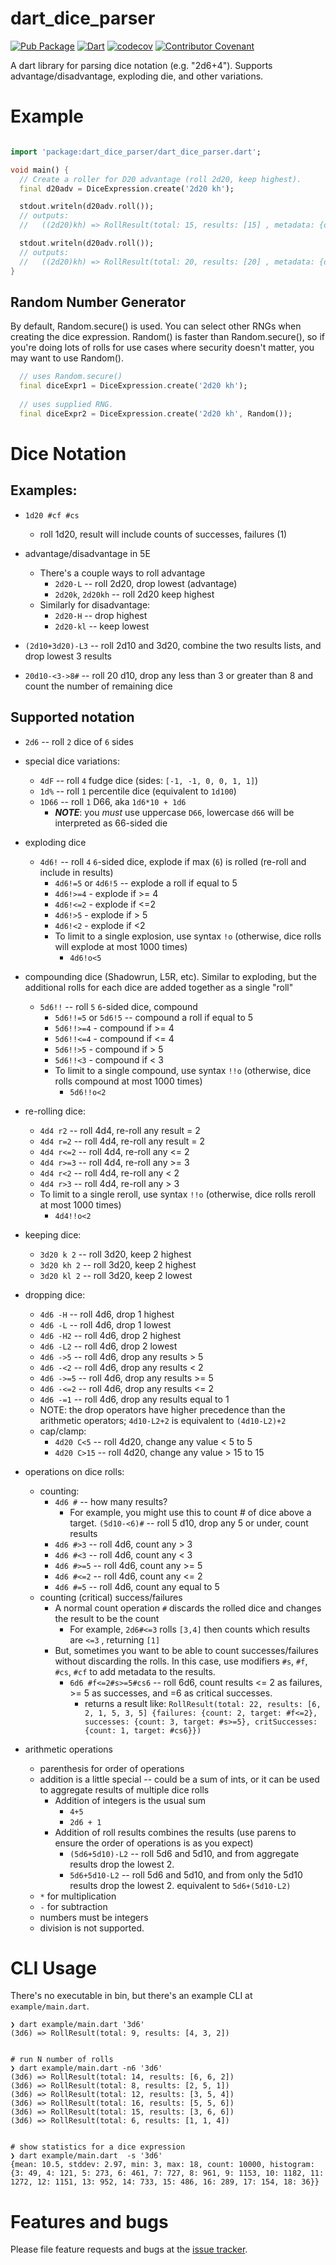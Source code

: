 # dart_dice_parser
[![Pub Package](https://img.shields.io/pub/v/dart_dice_parser.svg)](https://pub.dartlang.org/packages/dart_dice_parser)
[![Dart](https://github.com/Adventuresmith/dart-dice-parser/actions/workflows/dart.yml/badge.svg)](https://github.com/Adventuresmith/dart-dice-parser/actions/workflows/dart.yml)
[![codecov](https://codecov.io/gh/Adventuresmith/dart-dice-parser/branch/main/graph/badge.svg?token=YG5OYN9VY1)](https://codecov.io/gh/Adventuresmith/dart-dice-parser)
[![Contributor Covenant](https://img.shields.io/badge/Contributor%20Covenant-2.1-4baaaa.svg)](CODE_OF_CONDUCT.md)


A dart library for parsing dice notation (e.g. "2d6+4"). Supports advantage/disadvantage, exploding die, and other variations.

# Example

```dart

import 'package:dart_dice_parser/dart_dice_parser.dart';

void main() {
  // Create a roller for D20 advantage (roll 2d20, keep highest).
  final d20adv = DiceExpression.create('2d20 kh');

  stdout.writeln(d20adv.roll());
  // outputs:
  //   ((2d20)kh) => RollResult(total: 15, results: [15] , metadata: {dropped: [8], rolled: [8, 15]})

  stdout.writeln(d20adv.roll());
  // outputs:
  //   ((2d20)kh) => RollResult(total: 20, results: [20] , metadata: {dropped: [5], rolled: [5, 20]})
}
```

## Random Number Generator

By default, Random.secure() is used. You can select other RNGs when creating the
dice expression. Random() is faster than Random.secure(), so if you're doing lots of rolls
for use cases where security doesn't matter, you may want to use Random().

```dart 
  // uses Random.secure()
  final diceExpr1 = DiceExpression.create('2d20 kh');
  
  // uses supplied RNG.
  final diceExpr2 = DiceExpression.create('2d20 kh', Random());

```

# Dice Notation

## Examples:

* `1d20 #cf #cs`
  * roll 1d20, result will include counts of successes, failures (1)

* advantage/disadvantage in 5E
  * There's a couple ways to roll advantage
    * `2d20-L` -- roll 2d20, drop lowest (advantage)
    * `2d20k`, `2d20kh` -- roll 2d20 keep highest
  * Similarly for disadvantage:
    * `2d20-H` -- drop highest
    * `2d20-kl` -- keep lowest
* `(2d10+3d20)-L3` -- roll 2d10 and 3d20, combine the two results lists, and drop lowest 3 results
* `20d10-<3->8#` -- roll 20 d10, drop any less than 3 or greater than 8 and count the number of remaining dice


## Supported notation

* `2d6` -- roll `2` dice of `6` sides
* special dice variations:
  * `4dF` -- roll `4` fudge dice (sides: `[-1, -1, 0, 0, 1, 1]`)
  * `1d%` -- roll `1` percentile dice (equivalent to `1d100`)
  * `1D66` -- roll `1` D66, aka `1d6*10 + 1d6` 
    * **_NOTE_**: you _must_ use uppercase `D66`, lowercase `d66` will be interpreted as 66-sided die
  
* exploding dice
  * `4d6!` -- roll `4` `6`-sided dice, explode if max (`6`) is rolled (re-roll and include in results)
    * `4d6!=5` or `4d6!5` -- explode a roll if equal to 5 
    * `4d6!>=4` - explode if >= 4
    * `4d6!<=2` - explode if <=2
    * `4d6!>5` - explode if > 5
    * `4d6!<2` - explode if <2
    * To limit to a single explosion, use syntax `!o` (otherwise, dice rolls will explode at most 1000 times)
      * `4d6!o<5`
* compounding dice (Shadowrun, L5R, etc). Similar to exploding, but the additional rolls for each
  dice are added together as a single "roll"
  * `5d6!!` -- roll `5` `6`-sided dice, compound
    * `5d6!!=5` or `5d6!5` -- compound a roll if equal to 5 
    * `5d6!!>=4` - compound if >= 4
    * `5d6!!<=4` - compound if <= 4
    * `5d6!!>5` - compound if > 5
    * `5d6!!<3` - compound if < 3
    * To limit to a single compound, use syntax `!!o` (otherwise, dice rolls compound at most 1000 times)
      * `5d6!!o<2`
* re-rolling dice:
  * `4d4 r2` -- roll 4d4, re-roll any result = 2
  * `4d4 r=2` -- roll 4d4, re-roll any result = 2
  * `4d4 r<=2` -- roll 4d4, re-roll any <= 2
  * `4d4 r>=3` -- roll 4d4, re-roll any >= 3
  * `4d4 r<2` -- roll 4d4, re-roll any < 2
  * `4d4 r>3` -- roll 4d4, re-roll any > 3
  * To limit to a single reroll, use syntax `!!o` (otherwise, dice rolls reroll at most 1000 times)
    * `4d4!!o<2`
* keeping dice:
  * `3d20 k 2` -- roll 3d20, keep 2 highest
  * `3d20 kh 2` -- roll 3d20, keep 2 highest
  * `3d20 kl 2` -- roll 3d20, keep 2 lowest
* dropping dice:
  * `4d6 -H` -- roll 4d6, drop 1 highest
  * `4d6 -L` -- roll 4d6, drop 1 lowest
  * `4d6 -H2` -- roll 4d6, drop 2 highest
  * `4d6 -L2` -- roll 4d6, drop 2 lowest
  * `4d6 ->5` -- roll 4d6, drop any results > 5
  * `4d6 -<2` -- roll 4d6, drop any results < 2
  * `4d6 ->=5` -- roll 4d6, drop any results >= 5
  * `4d6 -<=2` -- roll 4d6, drop any results <= 2
  * `4d6 -=1` -- roll 4d6, drop any results equal to 1
  * NOTE: the drop operators have higher precedence than
    the arithmetic operators; `4d10-L2+2` is equivalent to `(4d10-L2)+2`
  * cap/clamp:
    * `4d20 C<5` -- roll 4d20, change any value < 5 to 5
    * `4d20 C>15` -- roll 4d20, change any value > 15 to 15
* operations on dice rolls:
  * counting:
    * `4d6 #` -- how many results? 
      * For example, you might use this to count # of dice above a target. `(5d10-<6)#` -- roll 5 d10, drop any 5 or under, count results
    * `4d6 #>3` -- roll 4d6, count any > 3
    * `4d6 #<3` -- roll 4d6, count any < 3
    * `4d6 #>=5` -- roll 4d6, count any >= 5
    * `4d6 #<=2` -- roll 4d6, count any <= 2
    * `4d6 #=5` -- roll 4d6, count any equal to 5
  * counting (critical) success/failures 
    * A normal count operation `#` discards the rolled dice and changes the result to be the count
      * For example, `2d6#<=3` rolls `[3,4]` then counts which results are `<=3` , returning `[1]`
    * But, sometimes you want to be able to count successes/failures without discarding the rolls. 
      In this case, use modifiers `#s`, `#f`, `#cs`, `#cf` to add metadata to the results.
      * `6d6 #f<=2#s>=5#cs6` -- roll 6d6, count results <= 2 as failures, >= 5 as successes, and =6 as critical successes.
        * returns a result like: `RollResult(total: 22, results: [6, 2, 1, 5, 3, 5] {failures: {count: 2, target: #f<=2}, successes: {count: 3, target: #s>=5}, critSuccesses: {count: 1, target: #cs6}})`
* arithmetic operations
  * parenthesis for order of operations
  * addition is a little special -- could be a sum of ints, or it can be used to aggregate results of multiple dice rolls
    * Addition of integers is the usual sum
      * `4+5` 
      * `2d6 + 1`
    * Addition of roll results combines the results (use parens to ensure the order of operations is as you expect)
      * `(5d6+5d10)-L2` -- roll 5d6 and 5d10, and from aggregate results drop the lowest 2.
      * `5d6+5d10-L2` -- roll 5d6 and 5d10, and from only the 5d10 results drop the lowest 2. equivalent to `5d6+(5d10-L2)`
  * `*` for multiplication
  * `-` for subtraction
  * numbers must be integers
  * division is not supported.
  

# CLI Usage

There's no executable in bin, but there's an example CLI at `example/main.dart`. 

```console
❯ dart example/main.dart '3d6'
(3d6) => RollResult(total: 9, results: [4, 3, 2])


# run N number of rolls
❯ dart example/main.dart -n6 '3d6'
(3d6) => RollResult(total: 14, results: [6, 6, 2])
(3d6) => RollResult(total: 8, results: [2, 5, 1])
(3d6) => RollResult(total: 12, results: [3, 5, 4])
(3d6) => RollResult(total: 16, results: [5, 5, 6])
(3d6) => RollResult(total: 15, results: [3, 6, 6])
(3d6) => RollResult(total: 6, results: [1, 1, 4])


# show statistics for a dice expression
❯ dart example/main.dart  -s '3d6'
{mean: 10.5, stddev: 2.97, min: 3, max: 18, count: 10000, histogram: {3: 49, 4: 121, 5: 273, 6: 461, 7: 727, 8: 961, 9: 1153, 10: 1182, 11: 1272, 12: 1151, 13: 952, 14: 733, 15: 486, 16: 289, 17: 154, 18: 36}}

```


# Features and bugs

Please file feature requests and bugs at the [issue tracker][tracker].

[tracker]: https://github.com/Adventuresmith/dart-dice-parser/issues
